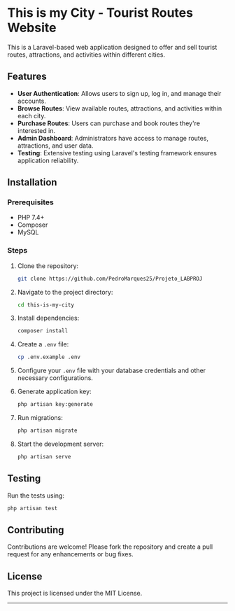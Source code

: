 
# This is my City - Tourist Routes Website

This is a Laravel-based web application designed to offer and sell tourist routes, attractions, and activities within different cities.

## Features

- **User Authentication**: Allows users to sign up, log in, and manage their accounts.
- **Browse Routes**: View available routes, attractions, and activities within each city.
- **Purchase Routes**: Users can purchase and book routes they're interested in.
- **Admin Dashboard**: Administrators have access to manage routes, attractions, and user data.
- **Testing**: Extensive testing using Laravel's testing framework ensures application reliability.

## Installation

### Prerequisites

- PHP 7.4+
- Composer
- MySQL

### Steps

1. Clone the repository:

   ```bash
   git clone https://github.com/PedroMarques25/Projeto_LABPROJ
   ```

2. Navigate to the project directory:

   ```bash
   cd this-is-my-city
   ```

3. Install dependencies:

   ```bash
   composer install
   ```

4. Create a `.env` file:

   ```bash
   cp .env.example .env
   ```

5. Configure your `.env` file with your database credentials and other necessary configurations.

6. Generate application key:

   ```bash
   php artisan key:generate
   ```

7. Run migrations:

   ```bash
   php artisan migrate
   ```

8. Start the development server:

   ```bash
   php artisan serve
   ```

## Testing

Run the tests using:

```bash
php artisan test
```

## Contributing

Contributions are welcome! Please fork the repository and create a pull request for any enhancements or bug fixes.

## License

This project is licensed under the MIT License.

---

